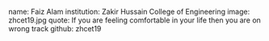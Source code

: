 name: Faiz Alam
institution: Zakir Hussain College of Engineering
image: zhcet19.jpg
quote: If you are feeling comfortable in your life then you are on wrong track
github: zhcet19